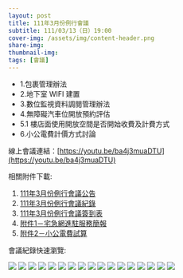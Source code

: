 ```yaml
---
layout: post
title: 111年3月份例行會議
subtitle: 111/03/13（日）19:00
cover-img: /assets/img/content-header.png
share-img: 
thumbnail-img:
tags: [會議]
---
```


- 1.包裹管理辦法
- 2.地下室 WIFI 建置
- 3.數位監視資料調閱管理辦法
- 4.無障礙汽車位開放預約評估
- 5.1 樓店面使用開放空間是否開始收費及計費方式
- 6.小公電費計價方式討論

線上會議連結：[https://youtu.be/ba4j3muaDTU](https://youtu.be/ba4j3muaDTU)

相關附件下載:

1. [111年3月份例行會議公告](../assets/post/20220313/111年3月份例行會議公告.pdf)
2. [111年3月份例行會議紀錄](../assets/post/20220313/111年3月份例行會議紀錄.pdf)
3. [111年3月份例行會議簽到表](../assets/post/20220313/111年3月份例行會議簽到表.pdf)
4. [附件1－宅急網進駐服務簡報](../assets/post/20220313/附件1－宅急網進駐服務簡報.pdf)
5. [附件2－小公電費試算](../assets/post/20220313/附件2－小公電費試算.pdf)

會議紀錄快速瀏覽:

![](../assets/post/20220313/meeting-minutes-01.png)
![](../assets/post/20220313/meeting-minutes-02.png)
![](../assets/post/20220313/meeting-minutes-03.png)
![](../assets/post/20220313/meeting-minutes-04.png)
![](../assets/post/20220313/meeting-minutes-05.png)
![](../assets/post/20220313/meeting-minutes-06.png)
![](../assets/post/20220313/meeting-minutes-07.png)
![](../assets/post/20220313/meeting-minutes-08.png)
![](../assets/post/20220313/meeting-minutes-09.png)
![](../assets/post/20220313/meeting-minutes-10.png)
![](../assets/post/20220313/meeting-minutes-11.png)
![](../assets/post/20220313/meeting-minutes-12.png)
![](../assets/post/20220313/meeting-minutes-13.png)
![](../assets/post/20220313/meeting-minutes-14.png)
![](../assets/post/20220313/meeting-minutes-15.png)
![](../assets/post/20220313/meeting-minutes-16.png)
![](../assets/post/20220313/meeting-minutes-17.png)
